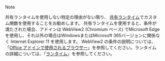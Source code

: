 >[!NOTE]
> 共有ランタイムを使用しない特定の理由がない限り、 [共有ランタイム](../develop/configure-your-add-in-to-use-a-shared-runtime.md)でカスタム関数を使用することをお勧めします。 共有ランタイムを使用すると、条件が満たされた場合、アドインは WebView2 (Chromium ベース) でMicrosoft Edgeを使用し、それ以外の場合はWindowsまたはMicrosoft 365バージョンに関係なく Internet Explorer 11 を使用します。 WebView2 の条件の説明については、「[Office アドインで使用されるブラウザー](../concepts/browsers-used-by-office-web-add-ins.md)」を参照してください。ランタイムの詳細については、「[ランタイム](/javascript/api/manifest/runtimes)」を参照してください。